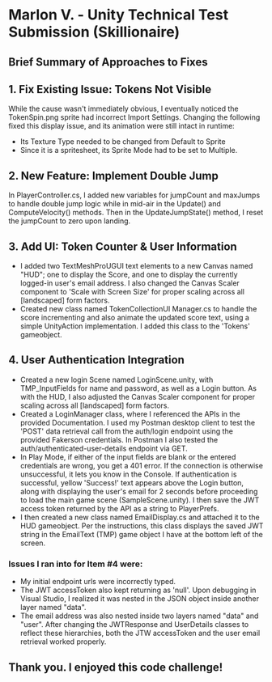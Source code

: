 # Marlon V. - Unity Technical Test Submission (Skillionaire)

## Brief Summary of Approaches to Fixes

## 1. Fix Existing Issue: Tokens Not Visible
While the cause wasn't immediately obvious, I eventually noticed the TokenSpin.png sprite had incorrect Import Settings. Changing the following fixed this display issue, and its animation were still intact in runtime: <br>
- Its Texture Type needed to be changed from Default to Sprite<br>
- Since it is a spritesheet, its Sprite Mode had to be set to Multiple.

## 2. New Feature: Implement Double Jump
In PlayerController.cs, I added new variables for jumpCount and maxJumps to handle double jump logic while in mid-air in the Update() and ComputeVelocity() methods. Then in the UpdateJumpState() method, I reset the jumpCount to zero upon landing.

## 3. Add UI: Token Counter & User Information
- I added two TextMeshProUGUI text elements to a new Canvas named "HUD"; one to display the Score, and one to display the currently logged-in user's email address. I also changed the Canvas Scaler component to 'Scale with Screen Size' for proper scaling across all [landscaped] form factors. <br>
- Created new class named TokenCollectionUI Manager.cs to handle the score incrementing and also animate the updated score text, using a simple UnityAction implementation. I added this class to the 'Tokens' gameobject. 

## 4. User Authentication Integration
- Created a new login Scene named LoginScene.unity, with TMP_InputFields for name and password, as well as a Login button. As with the HUD, I also adjusted the Canvas Scaler component for proper scaling across all [landscaped] form factors.<br>
- Created a LoginManager class, where I referenced the APIs in the provided Documentation. I used my Postman desktop client to test the 'POST' data retrieval call from the auth/login endpoint using the provided Fakerson credentials. In Postman I also tested the auth/authenticated-user-details endpoint via GET.<br>
- In Play Mode, if either of the input fields are blank or the entered credentials are wrong, you get a 401 error. If the connection is otherwise unsuccessful, it lets you know in the Console. If authentication is successful, yellow 'Success!' text appears above the Login button, along with displaying the user's email for 2 seconds before proceeding to load the main game scene (SampleScene.unity). I then save the JWT access token returned by the API as a string to PlayerPrefs.
- I then created a new class named EmailDisplay.cs and attached it to the HUD gameobject. Per the instructions, this class displays the saved JWT string in the EmailText (TMP) game object I have at the bottom left of the screen.

### Issues I ran into for Item #4 were:
- My initial endpoint urls were incorrectly typed.
- The JWT accessToken also kept returning as 'null'. Upon debugging in Visual Studio, I realized it was nested in the JSON object inside another layer named "data".
- The email address was also nested inside two layers named "data" and "user". After changing the JWTResponse and UserDetails classes to reflect these hierarchies, both the JTW accessToken and the user email retrieval worked properly.


## Thank you. I enjoyed this code challenge!

